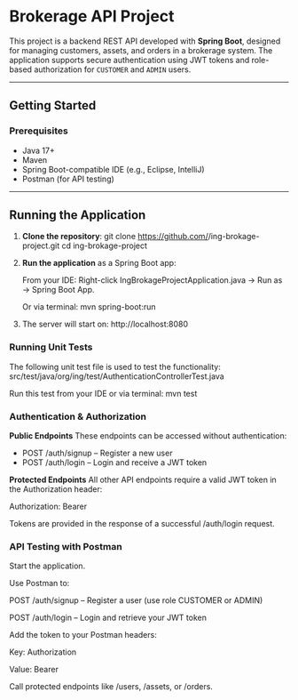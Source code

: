 # Brokerage API Project

This project is a backend REST API developed with **Spring Boot**, designed for managing customers, assets, and orders in a brokerage system. 
The application supports secure authentication using JWT tokens and role-based authorization for `CUSTOMER` and `ADMIN` users.

---

## Getting Started

### Prerequisites
- Java 17+
- Maven
- Spring Boot-compatible IDE (e.g., Eclipse, IntelliJ)
- Postman (for API testing)

---

## Running the Application

1. **Clone the repository**:
   git clone https://github.com/<your-username>/ing-brokage-project.git
   cd ing-brokage-project

2. **Run the application** as a Spring Boot app:

   From your IDE: Right-click IngBrokageProjectApplication.java → Run as → Spring Boot App.

   Or via terminal:
   mvn spring-boot:run

3. The server will start on:
   http://localhost:8080

### Running Unit Tests
The following unit test file is used to test the functionality:
src/test/java/org/ing/test/AuthenticationControllerTest.java

Run this test from your IDE or via terminal: mvn test

### Authentication & Authorization

**Public Endpoints**
These endpoints can be accessed without authentication:

- POST /auth/signup – Register a new user
- POST /auth/login – Login and receive a JWT token

**Protected Endpoints**
All other API endpoints require a valid JWT token in the Authorization header:

Authorization: Bearer <your-token-here>

Tokens are provided in the response of a successful /auth/login request.

### API Testing with Postman
Start the application.

Use Postman to:

POST /auth/signup – Register a user (use role CUSTOMER or ADMIN)

POST /auth/login – Login and retrieve your JWT token

Add the token to your Postman headers:

Key: Authorization

Value: Bearer <your-token>

Call protected endpoints like /users, /assets, or /orders.
